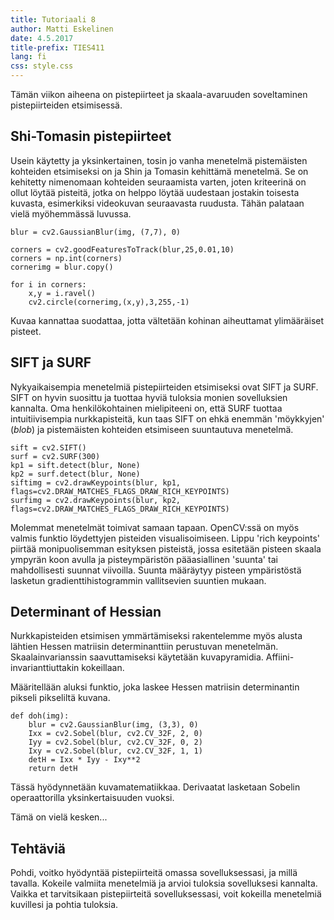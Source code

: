 ```yaml
---
title: Tutoriaali 8
author: Matti Eskelinen
date: 4.5.2017
title-prefix: TIES411
lang: fi
css: style.css
---
```


Tämän viikon aiheena on pistepiirteet ja skaala-avaruuden soveltaminen pistepiirteiden etsimisessä.

## Shi-Tomasin pistepiirteet

Usein käytetty ja yksinkertainen, tosin jo vanha menetelmä pistemäisten kohteiden etsimiseksi on ja Shin ja Tomasin kehittämä menetelmä. Se on kehitetty nimenomaan kohteiden seuraamista varten, joten kriteerinä on ollut löytää pisteitä, jotka on helppo löytää uudestaan jostakin toisesta kuvasta, esimerkiksi videokuvan seuraavasta ruudusta. Tähän palataan vielä myöhemmässä luvussa.

```{.python}
blur = cv2.GaussianBlur(img, (7,7), 0)

corners = cv2.goodFeaturesToTrack(blur,25,0.01,10)
corners = np.int(corners)
cornerimg = blur.copy()

for i in corners:
    x,y = i.ravel()
    cv2.circle(cornerimg,(x,y),3,255,-1)
```
Kuvaa kannattaa suodattaa, jotta vältetään kohinan aiheuttamat ylimääräiset pisteet.

## SIFT ja SURF

Nykyaikaisempia menetelmiä pistepiirteiden etsimiseksi ovat SIFT ja SURF. SIFT on hyvin suosittu ja tuottaa hyviä tuloksia monien sovelluksien kannalta. Oma henkilökohtainen mielipiteeni on, että SURF tuottaa intuitiivisempia nurkkapisteitä, kun taas SIFT on ehkä enemmän 'möykkyjen' (*blob*) ja pistemäisten kohteiden etsimiseen suuntautuva menetelmä.

```{.python}
sift = cv2.SIFT()
surf = cv2.SURF(300)
kp1 = sift.detect(blur, None)
kp2 = surf.detect(blur, None)
siftimg = cv2.drawKeypoints(blur, kp1, flags=cv2.DRAW_MATCHES_FLAGS_DRAW_RICH_KEYPOINTS)
surfimg = cv2.drawKeypoints(blur, kp2, flags=cv2.DRAW_MATCHES_FLAGS_DRAW_RICH_KEYPOINTS)
```

Molemmat menetelmät toimivat samaan tapaan. OpenCV:ssä on myös valmis funktio löydettyjen pisteiden visualisoimiseen. Lippu 'rich keypoints' piirtää monipuolisemman esityksen pisteistä, jossa esitetään pisteen skaala ympyrän koon avulla ja pisteympäristön pääasiallinen 'suunta' tai mahdollisesti suunnat viivoilla. Suunta määräytyy pisteen ympäristöstä lasketun gradienttihistogrammin vallitsevien suuntien mukaan.

## Determinant of Hessian

Nurkkapisteiden etsimisen ymmärtämiseksi rakentelemme myös alusta lähtien Hessen matriisin determinanttiin perustuvan menetelmän. Skaalainvarianssin saavuttamiseksi käytetään kuvapyramidia. Affiini-invarianttiuttakin kokeillaan.

Määritellään aluksi funktio, joka laskee Hessen matriisin determinantin pikseli pikseliltä kuvana.

```{.python}
def doh(img):
    blur = cv2.GaussianBlur(img, (3,3), 0)
    Ixx = cv2.Sobel(blur, cv2.CV_32F, 2, 0)
    Iyy = cv2.Sobel(blur, cv2.CV_32F, 0, 2)
    Ixy = cv2.Sobel(blur, cv2.CV_32F, 1, 1)
    detH = Ixx * Iyy - Ixy**2
    return detH
```

Tässä hyödynnetään kuvamatematiikkaa. Derivaatat lasketaan Sobelin operaattorilla yksinkertaisuuden vuoksi.

Tämä on vielä kesken...

## Tehtäviä

Pohdi, voitko hyödyntää pistepiirteitä omassa sovelluksessasi, ja millä tavalla. Kokeile valmiita menetelmiä ja arvioi tuloksia sovelluksesi kannalta. Vaikka et tarvitsikaan pistepiirteitä sovelluksessasi, voit kokeilla menetelmiä kuvillesi ja pohtia tuloksia.
